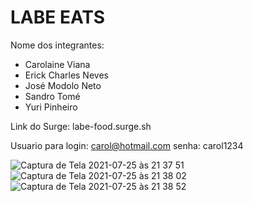 # LABE EATS

Nome dos integrantes: 
- Carolaine Viana
- Erick Charles Neves
- José Modolo Neto
- Sandro Tomé
- Yuri Pinheiro

Link do Surge: labe-food.surge.sh

Usuario para login: carol@hotmail.com
senha: carol1234

![Captura de Tela 2021-07-25 às 21 37 51](https://user-images.githubusercontent.com/65136543/126918980-891eb753-2928-40b6-a3a4-ef2ce445498c.png)
![Captura de Tela 2021-07-25 às 21 38 02](https://user-images.githubusercontent.com/65136543/126918985-79950a74-008d-4903-9683-3bf9d1b5e53f.png)
![Captura de Tela 2021-07-25 às 21 38 52](https://user-images.githubusercontent.com/65136543/126918989-9e622c00-728d-4b23-99e3-da4e10b1e843.png)
